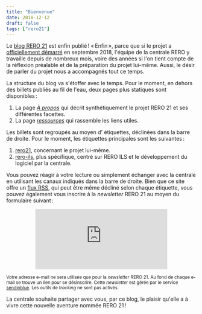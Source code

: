 ```yaml
---
title: "Bienvenue"
date: 2018-12-12
draft: false 
tags: ["rero21"]
---
```


Le [blog RERO 21](/) est enfin publié ! « Enfin », parce que si le projet a [officiellement démarré](/communique-de-presse) en septembre 2018, l'équipe de la centrale RERO y travaille depuis de nombreux mois, voire des années si l'on tient compte de la réflexion préalable et de la préparation du projet lui-même. Aussi, le désir de parler du projet nous a accompagnés tout ce temps.

<!--more-->

La structure du blog va s'étoffer avec le temps. Pour le moment, en dehors des billets publiés au fil de l'eau, deux pages plus statiques sont disponibles :

1. La page [*À propos*](/about) qui décrit synthétiquement le projet RERO 21 et ses différentes facettes.
1. La page [*ressources*](/resources) qui rassemble les liens utiles.

Les billets sont regroupés au moyen d'<span class="badge badge-primary"><i class="fas fa-tag"></i> étiquettes</span>, déclinées dans la barre de droite. Pour le moment, les étiquettes principales sont les suivantes :

1. <a href="/tags/rero21" class="badge badge-primary"><i class="fas fa-tag"></i> rero21</a>, concernant le projet lui-même.
1. <a href="/tags/rero-ils" class="badge badge-primary"><i class="fas fa-tag"></i> rero-ils</a>, plus spécifique, centré sur RERO ILS et le développement du logiciel par la centrale.

Vous pouvez réagir à votre lecture ou simplement échanger avec la centrale en utilisant les canaux indiqués dans la barre de droite. Bien que ce site offre un [flux RSS](/index.xml), qui peut être même décliné selon chaque étiquette, vous pouvez également vous inscrire à la *newsletter* RERO 21 au moyen du formulaire suivant :

<div class="p-2 rero21-iframe">
<iframe width="350" height="160" src="https://my.sendinblue.com/users/subscribe/js_id/3sjlc/id/3" frameborder="0" scrolling="auto" allowfullscreen style="display: block;margin-left: auto;margin-right: auto;"></iframe><p class="p-2"><small>Votre adresse e-mail ne sera utilisée que pour la <em>newsletter</em> RERO 21. Au fond de chaque e-mail se trouve un lien pour se désinscrire. Cette <em>newsletter</em> est gérée par le service <a href="https://www.sendinblue.com/gdpr/">sendinblue</a>. Les outils de <em>tracking</em> ne sont pas activés.</small></p>
</div>

La centrale souhaite partager avec vous, par ce blog, le plaisir qu'elle a à vivre cette nouvelle aventure nommée RERO 21 !
